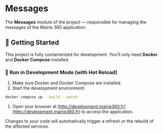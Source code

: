 # Messages

The **Messages** module of the project — responsible for managing the messages of the Mairie 360 application.

## 🚀 Getting Started

This project is fully containerized for development. You’ll only need **Docker** and **Docker Compose** installed.

### 🐳 Run in Development Mode (with Hot Reload)

1. Make sure Docker and Docker Compose are installed.
2. Start the development environment:

```bash
docker compose up --build --watch
```

1. Open your browser at [http://development.mairie360.fr](http://development.mairie360.fr) to access the application.

Changes to your code will automatically trigger a refresh or the rebuild of the affected services.

